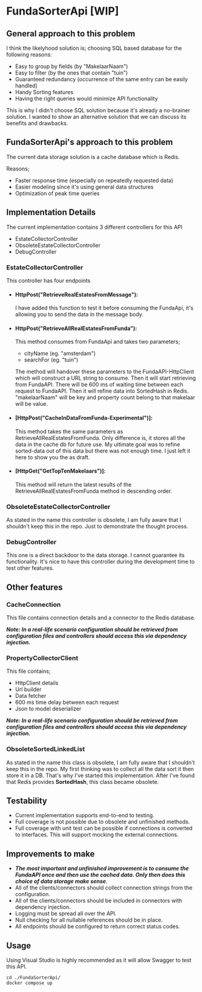 # FundaSorterApi [WIP]

## General approach to this problem
I think the likelyhood solution is; choosing SQL based database for the following reasons:
- Easy to group by fields (by "MakelaarNaam")
- Easy to filter (by the ones that contain "tuin")
- Guaranteed redundancy (occurrence of the same entry can be easily handled)
- Handy Sorting features
- Having the right queries would minimize API functionality

This is why I didn't choose SQL solution because it's already a no-brainer solution.
I wanted to show an alternative solution that we can discuss its benefits and drawbacks.

## FundaSorterApi's approach to this problem
The current data storage solution is a cache database which is Redis.

Reasons;
- Faster response time (especially on repeatedly requested data)
- Easier modeling since it's using general data structures
- Optimization of peak time queries

## Implementation Details
The current implementation contains 3 different controllers for this API
- EstateCollectorController
- ObsoleteEstateCollectorController
- DebugController

### EstateCollectorController
This controller has four endpoints
- #### HttpPost("RetrieveRealEstatesFromMessage"):
   I have added this function to test it before consuming the FundaApi, it's allowing you to send the data in the message body.
  
- #### HttpPost("RetrieveAllRealEstatesFromFunda"):
   This method consumes from FundaApi and takes two parameters;
   - cityName  (eg. "amsterdam")
   - searchFor (eg. "tuin")

  The method will handover these parameters to the FundaAPI-HttpClient which will construct a URL string to consume. Then it will start retrieving from FundaAPI.
  There will be 600 ms of waiting time between each request to FundaAPI.
  Then it will refine data into SortedHash in Redis. "makelaarNaam" will be key and property count belong to that makelaar will be value.

- #### [HttpPost("CacheInDataFromFunda-Experimental")]:
  
  This method takes the same parameters as RetrieveAllRealEstatesFromFunda. Only difference is, it stores all the data in the cache db for future use.
  My ultimate goal was to refine sorted-data out of this data but there was not enough time. I just left it here to show you the as draft.
  
- #### [HttpGet("GetTopTenMakelaars")]:
  
  This method will return the latest results of the RetrieveAllRealEstatesFromFunda method in descending order.

### ObsoleteEstateCollectorController
As stated in the name this controller is obsolete, I am fully aware that I shouldn't keep this in the repo.
Just to demonstrate the thought process.

### DebugController
This one is a direct backdoor to the data storage. I cannot guarantee its functionality. 
It's nice to have this controller during the development time to test other features.

## Other features
### CacheConnection
This file contains connection details and a connector to the Redis database.

***Note: In a real-life scenario configuration should be retrieved from configuration files and controllers should access this via dependency injection.***

### PropertyCollectorClient
This file contains;
- HttpClient details
- Url builder
- Data fetcher
- 600 ms time delay between each request
- Json to model deserializer
  
***Note: In a real-life scenario configuration should be retrieved from configuration files and controllers should access this via dependency injection.***

### ObsoleteSortedLinkedList
As stated in the name this class is obsolete, I am fully aware that I shouldn't keep this in the repo.
My first thinking was to collect all the data sort it then store it in a DB. That's why I've started this implementation. After I've found that Redis provides
**SortedHash**, this class became obsolete.

## Testability
- Current implementation supports end-to-end to testing.
- Full coverage is not possible due to obsolete and unfinished methods.
- Full coverage with unit test can be possible if connections is converted to interfaces.
  This will support mocking the external connections.

## Improvements to make
- ***The most important and unfinished improvement is to consume the FundaAPI once and then use the cached data. Only then does this choice of data storage make sense***.
- All of the clients/connectors should collect connection strings from the configuration.
- All of the clients/connectors should be included in connectors with dependency injection.
- Logging must be spread all over the API.
- Null checking for all nullable references should be in place.
- All endpoints should be configured to return correct status codes.


## Usage
Using Visual Studio is highly recommended as it will allow Swagger to test this API.

    cd ./FundaSorterApi/
    docker compose up



